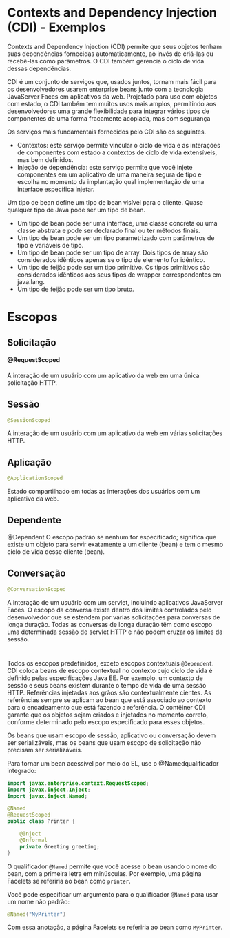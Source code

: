 # Contexts and Dependency Injection (CDI) - Exemplos

Contexts and Dependency Injection (CDI) permite que seus objetos tenham suas dependências fornecidas automaticamente, ao invés de criá-las ou recebê-las como parâmetros. O CDI também gerencia o ciclo de vida dessas dependências.

CDI é um conjunto de serviços que, usados juntos, tornam mais fácil para os desenvolvedores usarem enterprise beans junto com a tecnologia JavaServer Faces em aplicativos da web. Projetado para uso com objetos com estado, o CDI também tem muitos usos mais amplos, permitindo aos desenvolvedores uma grande flexibilidade para integrar vários tipos de componentes de uma forma fracamente acoplada, mas com segurança

Os serviços mais fundamentais fornecidos pelo CDI são os seguintes.
- Contextos: este serviço permite vincular o ciclo de vida e as interações de componentes com estado a contextos de ciclo de vida extensíveis, mas bem definidos.
- Injeção de dependência: este serviço permite que você injete componentes em um aplicativo de uma maneira segura de tipo e escolha no momento da implantação qual implementação de uma interface específica injetar.

Um tipo de bean define um tipo de bean visível para o cliente. Quase qualquer tipo de Java pode ser um tipo de bean.
- Um tipo de bean pode ser uma interface, uma classe concreta ou uma classe abstrata e pode ser declarado final ou ter métodos finais.
- Um tipo de bean pode ser um tipo parametrizado com parâmetros de tipo e variáveis ​​de tipo.
- Um tipo de bean pode ser um tipo de array. Dois tipos de array são considerados idênticos apenas se o tipo de elemento for idêntico.
- Um tipo de feijão pode ser um tipo primitivo. Os tipos primitivos são considerados idênticos aos seus tipos de wrapper correspondentes em java.lang.
- Um tipo de feijão pode ser um tipo bruto.

# Escopos

## Solicitação

#### @RequestScoped
A interação de um usuário com um aplicativo da web em uma única solicitação HTTP.

## Sessão

```java
@SessionScoped
```
A interação de um usuário com um aplicativo da web em várias solicitações HTTP.

## Aplicação

```java
@ApplicationScoped
```
Estado compartilhado em todas as interações dos usuários com um aplicativo da web.

## Dependente

@Dependent
O escopo padrão se nenhum for especificado; significa que existe um objeto para servir exatamente a um cliente (bean) e tem o mesmo ciclo de vida desse cliente (bean).

## Conversação

```java
@ConversationScoped
```

A interação de um usuário com um servlet, incluindo aplicativos JavaServer Faces. O escopo da conversa existe dentro dos limites controlados pelo desenvolvedor que se estendem por várias solicitações para conversas de longa duração. Todas as conversas de longa duração têm como escopo uma determinada sessão de servlet HTTP e não podem cruzar os limites da sessão.

#
Todos os escopos predefinidos, exceto escopos contextuais `@Dependent`. CDI coloca beans de escopo contextual no contexto cujo ciclo de vida é definido pelas especificações Java EE. Por exemplo, um contexto de sessão e seus beans existem durante o tempo de vida de uma sessão HTTP. Referências injetadas aos grãos são contextualmente cientes. As referências sempre se aplicam ao bean que está associado ao contexto para o encadeamento que está fazendo a referência. O contêiner CDI garante que os objetos sejam criados e injetados no momento correto, conforme determinado pelo escopo especificado para esses objetos.

Os beans que usam escopo de sessão, aplicativo ou conversação devem ser serializáveis, mas os beans que usam escopo de solicitação não precisam ser serializáveis.

Para tornar um bean acessível por meio do EL, use o @Namedqualificador integrado:

```java
import javax.enterprise.context.RequestScoped;
import javax.inject.Inject;
import javax.inject.Named;

@Named
@RequestScoped
public class Printer {

    @Inject
    @Informal
    private Greeting greeting;
}
```

O qualificador `@Named` permite que você acesse o bean usando o nome do bean, com a primeira letra em minúsculas. Por exemplo, uma página Facelets se referiria ao bean como `printer`.

Você pode especificar um argumento para o qualificador `@Named` para usar um nome não padrão:

```java
@Named("MyPrinter")
```

Com essa anotação, a página Facelets se referiria ao bean como `MyPrinter`.

